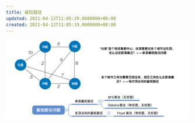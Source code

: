 ```yaml
---
title: 最短路径
updated: 2021-04-12T11:05:29.0000000+08:00
created: 2021-04-12T11:05:19.0000000+08:00
---
```


![image1](../../assets/68505bab27bb4f83beac159f88ed7ac5.png)

